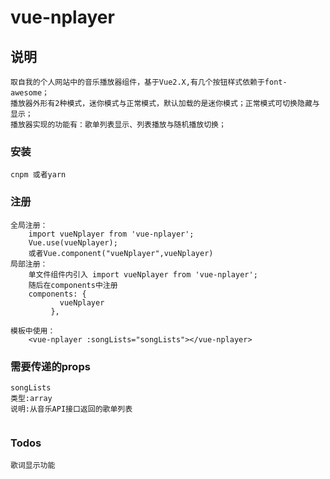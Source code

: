 # vue-nplayer

## 说明
```
取自我的个人网站中的音乐播放器组件，基于Vue2.X,有几个按钮样式依赖于font-awesome；
播放器外形有2种模式，迷你模式与正常模式，默认加载的是迷你模式；正常模式可切换隐藏与显示；
播放器实现的功能有：歌单列表显示、列表播放与随机播放切换；

```

### 安装
```
cnpm 或者yarn
```

### 注册
```
全局注册：
    import vueNplayer from 'vue-nplayer';
    Vue.use(vueNplayer);
    或者Vue.component("vueNplayer",vueNplayer)
局部注册：
    单文件组件内引入 import vueNplayer from 'vue-nplayer';
    随后在components中注册
    components: {
           vueNplayer 
         },
    
模板中使用：
    <vue-nplayer :songLists="songLists"></vue-nplayer>
```

### 需要传递的props
```
songLists
类型:array
说明:从音乐API接口返回的歌单列表


```

### Todos
```
歌词显示功能
```


